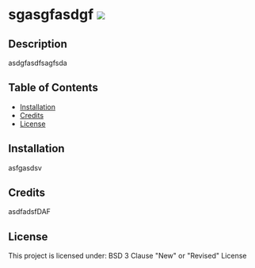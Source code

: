 
# sgasgfasdgf ![](https://img.shields.io/badge/-BSD%203%20Clause%20"New"%20or%20"Revised"%20License-orange)

## Description

asdgfasdfsagfsda

## Table of Contents
  * [Installation](#installation)
  * [Credits](#credits)
  * [License](#license)

## Installation

asfgasdsv

## Credits

asdfadsfDAF

## License

This project is licensed under: 
BSD 3 Clause "New" or "Revised" License


